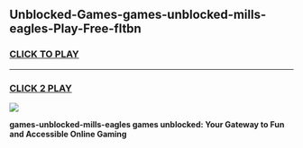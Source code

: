
## Unblocked-Games-games-unblocked-mills-eagles-Play-Free-fltbn
<h3>
<a href="https://premium76.site?title=games-unblocked-mills-eagles&ref=22A">CLICK TO PLAY</a></h3>
<hr>

<h3>
<a href="https://premium76.site?title=games-unblocked-mills-eagles&ref=22A">CLICK 2 PLAY</a>
  
</h3>

<a href="https://premium76.site?title=games-unblocked-mills-eagles&ref=22A"><img src="https://clearcache.store/games.png"></a>


**games-unblocked-mills-eagles games unblocked: Your Gateway to Fun and Accessible Online Gaming**
